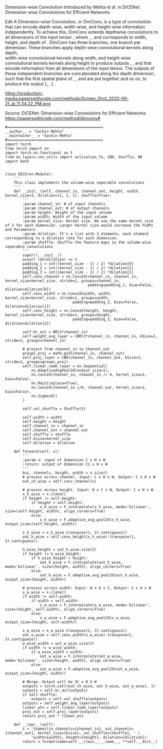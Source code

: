 Dimension-wise Convolution
Introduced by Mehta et al. in DiCENet: Dimension-wise Convolutions for Efficient Networks
 
 Edit
A Dimension-wise Convolution, or DimConv, is a type of convolution that can encode depth-wise, width-wise, 
and height-wise information independently. 
To achieve this, DimConv extends depthwise convolutions to all dimensions of the input tensor , where , , and
corresponds to width, height, and depth of . 
DimConv has three branches, one branch per dimension. 
These branches apply  depth-wise convolutional kernels  along depth,  
width-wise convolutional kernels  along width, and  height-wise convolutional kernels  kernels along height to produce outputs , ,
and  that encode information from all dimensions of the input tensor. 
The outputs of these independent branches are concatenated along the depth dimension, such that the first spatial plane of , ,
and  are put together and so on, to produce the output {, , } .

https://production-media.paperswithcode.com/methods/Screen_Shot_2020-06-21_at_11.34.22_PM.png

Source:  DiCENet: Dimension-wise Convolutions for Efficient Networks
https://paperswithcode.com/method/dimconv#
```
#============================================
__author__ = "Sachin Mehta"
__maintainer__ = "Sachin Mehta"
#============================================
import torch
from torch import nn
import torch.nn.functional as F
from nn_layers.cnn_utils import activation_fn, CBR, Shuffle, BR
import math


class DICE(nn.Module):
    '''
    This class implements the volume-wise seperable convolutions
    '''
    def __init__(self, channel_in, channel_out, height, width, kernel_size=3, dilation=[1, 1, 1], shuffle=True):
        '''
        :param channel_in: # of input channels
        :param channel_out: # of output channels
        :param height: Height of the input volume
        :param width: Width of the input volume
        :param kernel_size: Kernel size. We use the same kernel size of 3 for each dimension. Larger kernel size would increase the FLOPs and Parameters
        :param dilation: It's a list with 3 elements, each element corresponding to a dilation rate for each dimension.
        :param shuffle: Shuffle the feature maps in the volume-wise separable convolutions
        '''
        super().__init__()
        assert len(dilation) == 3
        padding_1 = int((kernel_size - 1) / 2) *dilation[0]
        padding_2 = int((kernel_size - 1) / 2) *dilation[1]
        padding_3 = int((kernel_size - 1) / 2) *dilation[2]
        self.conv_channel = nn.Conv2d(channel_in, channel_in, kernel_size=kernel_size, stride=1, groups=channel_in,
                                      padding=padding_1, bias=False, dilation=dilation[0])
        self.conv_width = nn.Conv2d(width, width, kernel_size=kernel_size, stride=1, groups=width,
                               padding=padding_2, bias=False, dilation=dilation[1])
        self.conv_height = nn.Conv2d(height, height, kernel_size=kernel_size, stride=1, groups=height,
                               padding=padding_3, bias=False, dilation=dilation[2])

        self.br_act = BR(3*channel_in)
        self.weight_avg_layer = CBR(3*channel_in, channel_in, kSize=1, stride=1, groups=channel_in)

        # project from channel_in to Channel_out
        groups_proj = math.gcd(channel_in, channel_out)
        self.proj_layer = CBR(channel_in, channel_out, kSize=3, stride=1, groups=groups_proj)
        self.linear_comb_layer = nn.Sequential(
            nn.AdaptiveAvgPool2d(output_size=1),
            nn.Conv2d(channel_in, channel_in // 4, kernel_size=1, bias=False),
            nn.ReLU(inplace=True),
            nn.Conv2d(channel_in //4, channel_out, kernel_size=1, bias=False),
            nn.Sigmoid()
        )

        self.vol_shuffle = Shuffle(3)

        self.width = width
        self.height = height
        self.channel_in = channel_in
        self.channel_out = channel_out
        self.shuffle = shuffle
        self.ksize=kernel_size
        self.dilation = dilation

    def forward(self, x):
        '''
        :param x: input of dimension C x H x W
        :return: output of dimension C1 x H x W
        '''
        bsz, channels, height, width = x.size()
        # process across channel. Input: C x H x W, Output: C x H x W
        out_ch_wise = self.conv_channel(x)

        # process across height. Input: H x C x W, Output: C x H x W
        x_h_wise = x.clone()
        if height != self.height:
            if height < self.height:
                x_h_wise = F.interpolate(x_h_wise, mode='bilinear', size=(self.height, width), align_corners=True)
            else:
                x_h_wise = F.adaptive_avg_pool2d(x_h_wise, output_size=(self.height, width))

        x_h_wise = x_h_wise.transpose(1, 2).contiguous()
        out_h_wise = self.conv_height(x_h_wise).transpose(1, 2).contiguous()

        h_wise_height = out_h_wise.size(2)
        if height != h_wise_height:
            if h_wise_height < height:
                out_h_wise = F.interpolate(out_h_wise, mode='bilinear', size=(height, width), align_corners=True)
            else:
                out_h_wise = F.adaptive_avg_pool2d(out_h_wise, output_size=(height, width))

        # process across width: Input: W x H x C, Output: C x H x W
        x_w_wise = x.clone()
        if width != self.width:
            if width < self.width:
                x_w_wise = F.interpolate(x_w_wise, mode='bilinear', size=(height, self.width), align_corners=True)
            else:
                x_w_wise = F.adaptive_avg_pool2d(x_w_wise, output_size=(height, self.width))

        x_w_wise = x_w_wise.transpose(1, 3).contiguous()
        out_w_wise = self.conv_width(x_w_wise).transpose(1, 3).contiguous()
        w_wise_width = out_w_wise.size(3)
        if width != w_wise_width:
            if w_wise_width < width:
                out_w_wise = F.interpolate(out_w_wise, mode='bilinear', size=(height, width), align_corners=True)
            else:
                out_w_wise = F.adaptive_avg_pool2d(out_w_wise, output_size=(height, width))

        # Merge. Output will be 3C x H X W
        outputs = torch.cat((out_ch_wise, out_h_wise, out_w_wise), 1)
        outputs = self.br_act(outputs)
        if self.shuffle:
            outputs = self.vol_shuffle(outputs)
        outputs = self.weight_avg_layer(outputs)
        linear_wts = self.linear_comb_layer(outputs)
        proj_out = self.proj_layer(outputs)
        return proj_out * linear_wts

    def __repr__(self):
        s = '{name}(in_channels={channel_in}, out_channels={channel_out}, kernel_size={ksize}, vol_shuffle={shuffle}, ' \
            'width={width}, height={height}, dilation={dilation})'
        return s.format(name=self.__class__.__name__, **self.__dict__)
   ```
